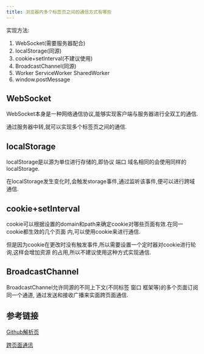 ```yaml
---
title: 浏览器内多个标签页之间的通信方式有哪些
---
```


实现方法:

1. WebSocket(需要服务器配合)
2. localStorage(同源)
3. cookie+setInterval(不建议使用)
4. BroadcastChannel(同源)
5. Worker ServiceWorker SharedWorker
6. window.postMessage

## WebSocket

WebSocket本身是一种网络通信协议,能够实现客户端与服务器进行全双工的通信.

通过服务器中转,就可以实现多个标签页之间的通信.

## localStorage

localStorage是以源为单位进行存储的,即协议 端口 域名相同的会使用同样的localStorage.

在localStorage发生变化时,会触发storage事件,通过监听该事件,便可以进行跨域通信.

## cookie+setInterval

cookie可以根据设置的domain和path来确定cookie对哪些页面有效.在同一cookie都生效的几个页面
内,可以使用cookie来进行通信.

但是因为cookie在更改时没有触发事件,所以需要设置一个定时器对cookie进行轮询,这样会增加资源
的占用,所以不建议使用这种方式实现通信.

## BroadcastChannel

BroadcastChannel允许同源的不同上下文(不同标签 窗口 框架等)的多个页面订阅同一个通道,
通过发送和接收广播来实面跨页面通信.

## 参考链接

[Github解析页](https://github.com/haizlin/fe-interview/issues/25)

[跨页面通讯](https://g.yuque.com/robinson/fe-guide/hbk9b4)